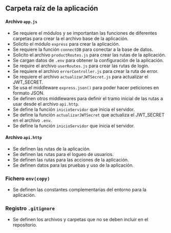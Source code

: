 ## Carpeta raíz de la aplicación

#### Archivo `app.js`
- Se requiere el módulos y se importantan las funciones de diferentes carpetas para crear la el archivo base de la aplicación.
- Solicito el módulo `express` para crear la aplicación.
- Se requiere la función `connectDB` para conectar a la base de datos.
- Solicito el archivo `productRoutes.js` para crear las rutas de la aplicación.
- Se cargan datos de `.env` para obtener la configuración de la aplicación.
- Se require el archivo `userRoutes.js` para crear las rutas de login.
- Se requiere el archivo `errorController.js` para crear la ruta de error.
- Se requiere el archivo `actualizarJWTSecret.js` para actualizar el JWT_SECRET.
- Se usa el middleware `express.json()` para poder hacer peticiones en formato JSON.
- Se definen otros middlewares para definir el tramo inicial de las rutas a usar desde el archivo `api.http`.
- Se define la función `inicioServidor` que inicia el servidor.
- Se define la función `actualizarJWTSecret` que actualiza el JWT_SECRET en el archivo `.env`.
- Se define la función `inicioServidor` que inicia el servidor.

#### Archivo `api.http`
- Se definen las rutas de la aplicación.
- Se definen las rutas para el logueo de usuarios.
- Se definen las rutas para las acciones de la aplicación.
- Se definen datos para las pruebas y uso de la aplicación.

### Fichero `env(copy)`
- Se definen las constantes complementarias del entorno para la aplicación.

### Registro `.gitignore`
- Se definen los archivos y carpetas que no se deben incluir en el repositorio.